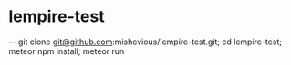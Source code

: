 # lempire-test

-- git clone git@github.com:mishevious/lempire-test.git; cd lempire-test; meteor npm install; meteor run
